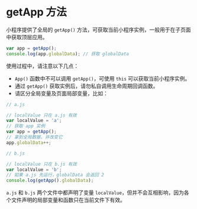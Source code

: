 # getApp 方法

小程序提供了全局的 `getApp()` 方法，可获取当前小程序实例，一般用于在子页面中获取顶层应用。

```javascript
var app = getApp();
console.log(app.globalData); // 获取 globalData
```

使用过程中，请注意以下几点：

- `App()` 函数中不可以调用 `getApp()`，可使用 `this` 可以获取当前小程序实例。
- 通过 `getApp()` 获取实例后，请勿私自调用生命周期回调函数。
- 请区分全局变量及页面局部变量，比如：
```javascript
// a.js

// localValue 只在 a.js 有效
var localValue = 'a';
// 获取 app 实例
var app = getApp();
// 拿到全局数据，并改变它
app.globalData++;
```

```javascript
// b.js

// localValue 只在 b.js 有效
var localValue = 'b';
// 如果 a.js 先运行，globalData 会返回 2
console.log(getApp().globalData);
```


`a.js` 和 `b.js` 两个文件中都声明了变量 `localValue`，但并不会互相影响，因为各个文件声明的局部变量和函数只在当前文件下有效。

